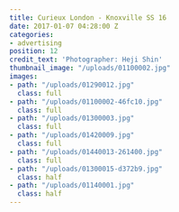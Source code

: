 ```yaml
---
title: Curieux London - Knoxville SS 16
date: 2017-01-07 04:28:00 Z
categories:
- advertising
position: 12
credit_text: 'Photographer: Heji Shin'
thumbnail_image: "/uploads/01100002.jpg"
images:
- path: "/uploads/01290012.jpg"
  class: full
- path: "/uploads/01100002-46fc10.jpg"
  class: full
- path: "/uploads/01300003.jpg"
  class: full
- path: "/uploads/01420009.jpg"
  class: full
- path: "/uploads/01440013-261400.jpg"
  class: full
- path: "/uploads/01300015-d372b9.jpg"
  class: half
- path: "/uploads/01140001.jpg"
  class: half
---
```



